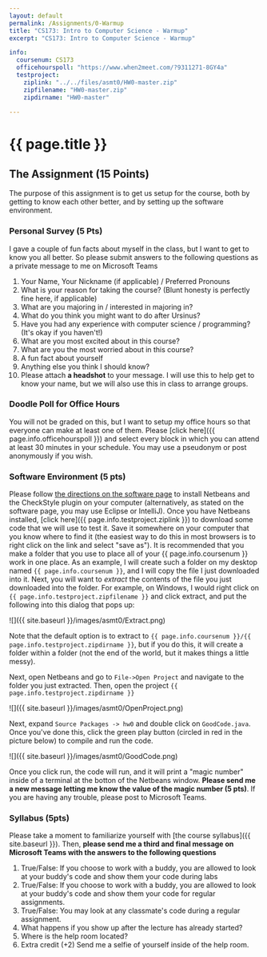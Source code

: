 ```yaml
---
layout: default
permalink: /Assignments/0-Warmup
title: "CS173: Intro to Computer Science - Warmup"
excerpt: "CS173: Intro to Computer Science - Warmup"

info:
  coursenum: CS173
  officehourspoll: "https://www.when2meet.com/?9311271-8GY4a"
  testproject:
    ziplink: "../../files/asmt0/HW0-master.zip"
    zipfilename: "HW0-master.zip"
    zipdirname: "HW0-master"
  
---
```

# {{ page.title }}

## The Assignment (15 Points)

The purpose of this assignment is to get us setup for the course, both by getting to know each other better, and by setting up the software environment.

### Personal Survey (5 Pts)

I gave a couple of fun facts about myself in the class, but I want to get to know you all better. So please submit answers to the following questions as a private message to me on Microsoft Teams

1.  Your Name, Your Nickname (if applicable) / Preferred Pronouns
2.  What is your reason for taking the course? (Blunt honesty is perfectly fine here, if applicable)
3.  What are you majoring in / interested in majoring in?
4.  What do you think you might want to do after Ursinus?
5.  Have you had any experience with computer science / programming? (It's okay if you haven't!)
6.  What are you most excited about in this course?
7.  What are you the most worried about in this course?
8.  A fun fact about yourself
9.  Anything else you think I should know?
10.  Please attach **a headshot** to your message. I will use this to help get to know your name, but we will also use this in class to arrange groups.

### Doodle Poll for Office Hours

You will not be graded on this, but I want to setup my office hours so that everyone can make at least one of them. Please [click here]({{ page.info.officehourspoll }}) and select every block in which you can attend at least 30 minutes in your schedule. You may use a pseudonym or post anonymously if you wish.

### Software Environment (5 pts)

Please follow [the directions on the software page](../NetBeans) to install Netbeans and the CheckStyle plugin on your computer (alternatively, as stated on the software page, you may use Eclipse or IntelliJ). Once you have Netbeans installed, [click here]({{ page.info.testproject.ziplink }}) to download some code that we will use to test it. Save it somewhere on your computer that you know where to find it (the easiest way to do this in most browsers is to right click on the link and select "save as"). It is recommended that you make a folder that you use to place all of your {{ page.info.coursenum }} work in one place. As an example, I will create such a folder on my desktop named `{{ page.info.coursenum }}`, and I will copy the file I just downloaded into it. Next, you will want to _extract_ the contents of the file you just downloaded into the folder. For example, on Windows, I would right click on `{{ page.info.testproject.zipfilename }}` and click extract, and put the following into this dialog that pops up:

![]({{ site.baseurl }}/images/asmt0/Extract.png)

Note that the default option is to extract to `{{ page.info.coursenum }}/{{ page.info.testproject.zipdirname }}`, but if you do this, it will create a folder within a folder (not the end of the world, but it makes things a little messy).

Next, open Netbeans and go to `File->Open Project` and navigate to the folder you just extracted. Then, open the project `{{ page.info.testproject.zipdirname }}`

![]({{ site.baseurl }}/images/asmt0/OpenProject.png)

Next, expand `Source Packages -> hw0` and double click on `GoodCode.java`. Once you've done this, click the green play button (circled in red in the picture below) to compile and run the code.

![]({{ site.baseurl }}/images/asmt0/GoodCode.png)

Once you click run, the code will run, and it will print a "magic number" inside of a terminal at the botton of the Netbeans window. **Please send me a new message letting me know the value of the magic number (5 pts)**. If you are having any trouble, please post to Microsoft Teams.

### Syllabus (5pts)

Please take a moment to familiarize yourself with [the course syllabus]({{ site.baseurl }}). Then, **please send me a third and final message on Microsoft Teams with the answers to the following questions**

1.  True/False: If you choose to work with a buddy, you are allowed to look at your buddy's code and show them your code during labs
2.  True/False: If you choose to work with a buddy, you are allowed to look at your buddy's code and show them your code for regular assignments.
3.  True/False: You may look at any classmate's code during a regular assignment.
4.  What happens if you show up after the lecture has already started?
5.  Where is the help room located?
6.  Extra credit (+2) Send me a selfie of yourself inside of the help room.
